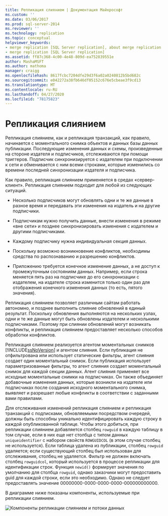 ```yaml
---
title: Репликация слиянием | Документация Майкрософт
ms.custom: ''
ms.date: 03/06/2017
ms.prod: sql-server-2014
ms.reviewer: ''
ms.technology: replication
ms.topic: conceptual
helpviewer_keywords:
- merge replication [SQL Server replication], about merge replication
- merge replication [SQL Server replication]
ms.assetid: ff87c368-4c00-4e48-809d-ea752839551e
author: MashaMSFT
ms.author: mathoma
manager: craigg
ms.openlocfilehash: 8617fcbc7204dfe29d3f6a02a0240812b5bd682c
ms.sourcegitcommit: e042272a38fb646df05152c676e5cbeae3f9cd13
ms.translationtype: MT
ms.contentlocale: ru-RU
ms.lasthandoff: 04/27/2020
ms.locfileid: "78175823"
---
```

# <a name="merge-replication"></a>Репликация слиянием
  Репликация слиянием, как и репликация транзакций, как правило, начинается с моментального снимка объектов и данных базы данных публикации. Последующие изменения данных и схемы, произведенные на стороне издателя и подписчиков, отслеживаются при помощи триггеров. Подписчик синхронизируется с издателем при подключении к сети и обменивается с ним всеми строками, которые изменились со времени последней синхронизации издателя и подписчика.

 Как правило, репликация слиянием применяется в средах «сервер-клиент». Репликация слиянием подходит для любой из следующих ситуаций.

-   Несколько подписчиков могут обновлять одни и те же данные в разное время и передавать эти изменения на издатель и на другие подписчики.

-   Подписчикам нужно получить данные, внести изменения в режиме «вне сети» и позднее синхронизировать изменения с издателем и другими подписчиками.

-   Каждому подписчику нужна индивидуальная секция данных.

-   Поскольку возможно возникновение конфликтов, необходимы средства по распознаванию и разрешению конфликтов.

-   Приложению требуется конечное изменение данных, а не доступ к промежуточным состояниям данных. Например, если строка меняется пять раз на подписчике до его синхронизации с издателем, на издателе строка изменится только один раз для отображения конечного изменения данных (то есть, пятого значения).

 Репликация слиянием позволяет различным сайтам работать автономно, и позднее выполнить слияние обновлений в единый результат. Поскольку обновления выполняются на нескольких узлах, одни и те же данные могут быть обновлены издателем и несколькими подписчиками. Поэтому при слиянии обновлений могут возникать конфликты, и репликация слиянием предоставляет несколько способов обработки конфликтов.

 Репликация слиянием реализуется агентом моментальных снимков [!INCLUDE[ssNoVersion](../../../includes/ssnoversion-md.md)] и агентом слияния. Если публикация не отфильтрована или использует статические фильтры, агент слияния создает один моментальный снимок. Если публикация использует параметризованные фильтры, то агент слияния создает моментальный снимок для каждой секции данных. Агент слияния применяет все исходные моментальные снимки на подписчиках. Он также объединяет добавочные изменения данных, которые возникли на издателе или подписчиках после создания исходного моментального снимка, выявляет и разрешает любые конфликты в соответствии с заданными вами правилами.

 Для отслеживания изменений репликация слиянием и репликация транзакций с подписками, обновляемыми посредством очередей, должны быть способны уникально идентифицировать каждую строку в каждой опубликованной таблице. Чтобы этого добиться, при репликации слиянием добавляется столбец `rowguid` в каждую таблицу в том случае, если в них еще нет столбца с типом данных `uniqueidentifier` с набором свойств `ROWGUIDCOL` (в этом случае столбец не используется). Если таблица удалена из публикации, столбец `rowguid` удаляется; если существующий столбец был использован для отслеживания, столбец не удаляется. Фильтр не должен включать столбец `rowguidcol`, который используется в процессе репликации для идентификации строк. Функция `newid()` формирует значения по умолчанию для столбца `rowguid`, однако заказчики могут предоставить guid для каждой строки, если это необходимо. Однако не следует предоставлять значение 00000000-0000-0000-0000-000000000000.

 В диаграмме ниже показаны компоненты, используемые при репликации слиянием.

 ![Компоненты репликации слиянием и потоки данных](../media/merge.gif "Компоненты репликации слиянием и потоки данных")


